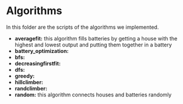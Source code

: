 # Algorithms

In this folder are the scripts of the algorithms we implemented.

* **averagefit:** this algorithm fills batteries by getting a house with the highest and lowest output and putting them together in a battery
* **battery_optimization:**
* **bfs:**
* **decreasingfirstfit:**
* **dfs:**
* **greedy:**
* **hillclimber:**
* **randclimber:**
* **random:** this algorithm connects houses and batteries randomly
